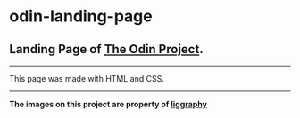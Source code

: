# odin-landing-page

## Landing Page of [The Odin Project](https://www.theodinproject.com/).

---

This page was made with HTML and CSS.

---

**The images on this project are property of [liggraphy](https://pixabay.com/users/liggraphy-7165278/?tab=about)**
